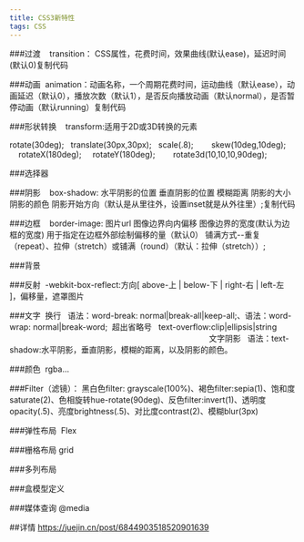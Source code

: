 ```yaml
---
title: CSS3新特性
tags: CSS
---
```


###过渡    
transition： CSS属性，花费时间，效果曲线(默认ease)，延迟时间(默认0)复制代码

###动画
 animation：动画名称，一个周期花费时间，运动曲线（默认ease），动画延迟（默认0），播放次数（默认1），是否反向播放动画（默认normal），是否暂停动画（默认running）复制代码

###形状转换   
transform:适用于2D或3D转换的元素

rotate(30deg);   translate(30px,30px);   scale(.8);        skew(10deg,10deg);        rotateX(180deg);     rotateY(180deg);        rotate3d(10,10,10,90deg);

###选择器

###阴影    
box-shadow: 水平阴影的位置 垂直阴影的位置 模糊距离 阴影的大小 阴影的颜色 阴影开始方向（默认是从里往外，设置inset就是从外往里）;复制代码

###边框    
border-image: 图片url 图像边界向内偏移 图像边界的宽度(默认为边框的宽度) 用于指定在边框外部绘制偏移的量（默认0） 铺满方式--重复（repeat）、拉伸（stretch）或铺满（round）（默认：拉伸（stretch））;

###背景  

###反射 
 -webkit-box-reflect:方向[ above-上 | below-下 | right-右 | left-左 ]，偏移量，遮罩图片

###文字
 换行   语法：word-break: normal|break-all|keep-all;、语法：word-wrap: normal|break-word;  超出省略号   text-overflow:clip|ellipsis|string                                                                                                 文字阴影   语法：text-shadow:水平阴影，垂直阴影，模糊的距离，以及阴影的颜色。

###颜色  
rgba...

###Filter（滤镜）：
黑白色filter: grayscale(100%)、褐色filter:sepia(1)、饱和度saturate(2)、色相旋转hue-rotate(90deg)、反色filter:invert(1)、透明度opacity(.5)、亮度brightness(.5)、对比度contrast(2)、模糊blur(3px)

###弹性布局  Flex

###栅格布局 grid

###多列布局

###盒模型定义 

###媒体查询  @media

##详情
https://juejin.cn/post/6844903518520901639